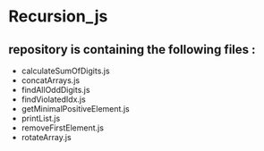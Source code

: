 # Recursion_js

## repository is containing the following files :

* calculateSumOfDigits.js
* concatArrays.js
* findAllOddDigits.js
* findViolatedIdx.js
* getMinimalPositiveElement.js
* printList.js
* removeFirstElement.js
* rotateArray.js



